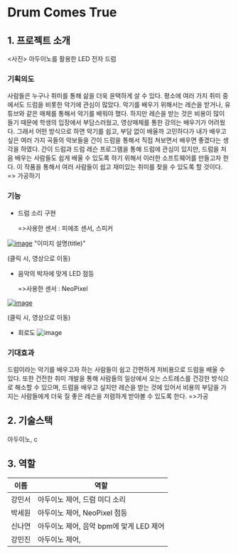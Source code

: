# Drum Comes True

## 1. 프로젝트 소개

<사진>
아두이노를 활용한 LED 전자 드럼

### 기획의도
사람들은 누구나 취미를 통해 삶을 더욱 윤택하게 살 수 있다. 평소에 여러 가지 취미 중에서도 드럼을 비롯한 악기에 관심이 많았다. 악기를 배우기 위해서는 레슨을 받거나, 유튜브와 같은 매체를 통해서 악기를 배워야 했다. 하지만 레슨을 받는 것은 비용이 많이 들기 때문에 학생의 입장에서 부담스러웠고, 영상매체를 통한 강의는 배우기가 어려웠다. 그래서 어떤 방식으로 하면 악기를 쉽고, 부담 없이 배울까 고민하다가 내가 배우고 싶은 여러 가지 곡들의 악보들을 간이 드럼을 통해서 직접 쳐보면서 배우면 좋겠다는 생각을 하였다. 간이 드럼과 드럼 레슨 프로그램을 통해 드럼에 관심이 있지만, 드럼을 처음 배우는 사람들도 쉽게 배울 수 있도록 하기 위해서 이러한 소프트웨어를 만들고자 한다. 이 작품을 통해서 여러 사람들이 쉽고 재미있는 취미를 찾을 수 있도록 할 것이다. => 가공하기

### 기능

- 드럼 소리 구현

  =>사용한 센서 : 피에조 센서, 스피커

[![image](https://user-images.githubusercontent.com/57048162/159933925-e99af3a1-53db-41fa-a506-61a3f4e95d9b.png)](https://www.youtube.com/watch?v=13Y64eo8fSg ) "이미지 설명(title)"

(클릭 시, 영상으로 이동)

- 음악의 박자에 맞게 LED 점등 

  =>사용한 센서 : NeoPixel

[![image](https://user-images.githubusercontent.com/57048162/159933203-dd8c41f3-76c6-4d84-841c-189392f7464f.png)](https://www.youtube.com/watch?v=YXS9N5nIMLo)

(클릭 시, 영상으로 이동)

- 회로도
![image](https://user-images.githubusercontent.com/57048162/159932771-8865e6a4-85bd-4daf-879c-e6cf54f0b351.png)


### 기대효과
드럼이라는 악기를 배우고자 하는 사람들이 쉽고 간편하게 저비용으로 드럼을 배울 수 있다. 또한 건전한 취미 개발을 통해 사람들의 일상에서 오는 스트레스를 건강한 방식으로 해소할 수 있으며, 드럼을 배우고 싶지만 레슨을 받는 것에 있어서 비용의 부담을 가지는 사람들에게 더욱 질 좋은 레슨을 저렴하게 받아볼 수 있도록 한다. =>가공


## 2. 기술스택

아두이노, c

## 3. 역할

이름 | 역할
--|--
강민서 | 아두이노 제어, 드럼 미디 소리
박세원 | 아두이노 제어, NeoPixel 점등
신나연 | 아두이노 제어, 음악 bpm에 맞게 LED 제어
강민진 | 아두이노 제어, 
